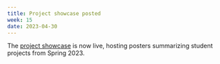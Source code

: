 ```yaml
---
title: Project showcase posted
week: 15
date: 2023-04-30
---
```


The [project showcase]({{site.baseurl}}/assessments/project-showcase) is now live, hosting posters summarizing student projects from Spring 2023. 
